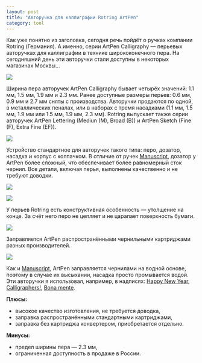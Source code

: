 ```yaml
---
layout: post
title: "Авторучка для каллиграфии Rotring ArtPen"
category: tool
---
```

Как уже понятно из заголовка, сегодня речь пойдёт о ручках компании Rotring (Германия). А именно, серии ArtPen Calligraphy — перьевых авторучках для каллиграфии в технике ширококонечного пера. На сегодняшний день эти авторучки стали доступны в некоторых магазинах Москвы...

![](https://pics.livejournal.com/quillcraft/pic/0006zsbd)

Ширина пера авторучек ArtPen Calligraphy бывает четырёх значений: 1.1 мм, 1.5 мм, 1.9 мм и 2.3 мм. Ранее доступные размеры перьев: 0.6 мм, 0.9 мм и 2.7 мм сняты с производства. Авторучки продаются по одной, в металлических пеналах, или в наборах с тремя насадками (1.1 мм, 1.5 мм, 1.9 мм или 1.5 мм, 1.9 мм, 2.3 мм). Rotring выпускает также серии авторучек ArtPen Lettering (Mediun (M), Broad (B)) и ArtPen Sketch (Fine (F), Extra Fine (EF)).

![](https://pics.livejournal.com/quillcraft/pic/00070tf2)

Устройство стандартное для авторучек такого типа: перо, дозатор, насадка и корпус с колпачком. В отличие от ручек [Manuscript](https://quillcraft.livejournal.com/18244.html), дозатор у ArtPen более сложный, что обеспечивает более равномерный сток чернил. Все детали, включая перья, выполнены качественно и не требуют доводки.

![](https://pics.livejournal.com/quillcraft/pic/0007158p)

![](https://pics.livejournal.com/quillcraft/pic/000735a2)

У перьев Rotring есть конструктивная особенность — утолщение на конце. За счёт него перо не цепляет и не царапает поверхность бумаги.

![](https://pics.livejournal.com/quillcraft/pic/00072xre)

Заправляется ArtPen распространёнными чернильными картриджами разных производителей.

![](https://pics.livejournal.com/quillcraft/pic/0006yq9b)

Как и [Manuscript](https://quillcraft.livejournal.com/18244.html), ArtPen заправляется чернилами на водной основе, поэтому в случае их высыхании, насадка просто промывается водой. Эти авторучки я использовал, например, в надписях: [Happy New Year, Calligraphers!](https://quillcraft.livejournal.com/14056.html), [Bona mente](https://quillcraft.livejournal.com/1073.html).

**Плюсы:**

- высокое качество изготовления, не требуется доводка,
- заправка распространёнными стандартными картриджами,
- заправка без картриджа конвертером, приобретается отдельно.

**Минусы:**

- предел ширины пера — 2.3 мм,
- ограниченная доступность в продаже в России.
